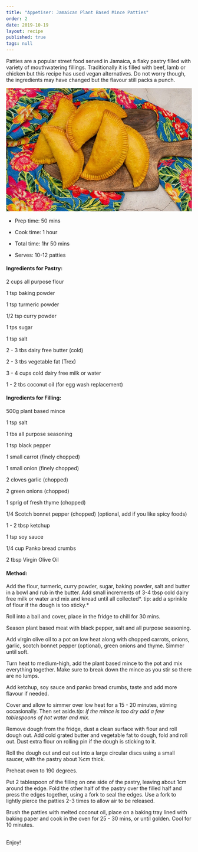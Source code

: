 ```yaml
---
title: "Appetiser: Jamaican Plant Based Mince Patties"
order: 2
date: 2019-10-19
layout: recipe
published: true
tags: null
---
```

Patties are a popular street food served in Jamaica, a flaky pastry filled with variety of mouthwatering fillings. Traditionally it is filled with beef, lamb or chicken but this recipe has used vegan alternatives. Do not worry though, the ingredients may have changed but the flavour still packs a punch. 

![Image of Jamaican patties on a wooden board surrounded by a flower patterned cloth.](../uploads/patties.jpeg "Jamaican Plant Based Mince Patties")

* Prep time: 50 mins
* Cook time: 1 hour
* Total time: 1hr 50 mins


* Serves: 10-12 patties



#### Ingredients for Pastry:

2 cups all purpose flour 

1 tsp baking powder 

1 tsp turmeric powder 

1/2 tsp curry powder 

1 tps sugar 

1 tsp salt 

2 - 3 tbs dairy free butter (cold)

2 - 3 tbs vegetable fat (Trex)

3 - 4 cups cold dairy free milk or water 

1 - 2 tbs coconut oil (for egg wash replacement) 



#### Ingredients for Filling:

500g plant based mince 

1 tsp salt 

1 tbs all purpose seasoning

1 tsp black pepper 

1 small carrot (finely chopped)

1 small onion (finely chopped)

2 cloves garlic (chopped)

2 green onions (chopped) 

1 sprig of fresh thyme (chopped)

1/4 Scotch bonnet pepper (chopped) (optional, add if you like spicy foods)

1 - 2 tbsp ketchup 

1 tsp soy sauce 

1/4 cup Panko bread crumbs

2 tbsp Virgin Olive Oil 



#### Method:

Add the flour, turmeric, curry powder, sugar, baking powder, salt and butter in a bowl and rub in the butter. Add small increments of 3-4 tbsp cold dairy free milk or water and mix and knead until all collected*. tip: add a sprinkle of flour if the dough is too sticky.*

Roll into a ball and cover, place in the fridge to chill for 30 mins.

Season plant based meat with black pepper, salt and all purpose seasoning.

Add virgin olive oil to a pot on low heat along with chopped carrots, onions, garlic, scotch bonnet pepper (optional), green onions and thyme. Simmer until soft.

Turn heat to medium-high, add the plant based mince to the pot and mix everything together. Make sure to break down the mince as you stir so there are no lumps. 

Add ketchup, soy sauce and panko bread crumbs, taste and add more flavour if needed.

Cover and allow to simmer over low heat for a 15 - 20 minutes, stirring occasionally. Then set aside.*tip: if the mince is too dry add a few tablespoons of hot water and mix.*

Remove dough from the fridge, dust a clean surface with flour and roll dough out. Add cold grated butter and vegetable fat to dough, fold and roll out. Dust extra flour on rolling pin if the dough is sticking to it.

Roll the dough out and cut out into a large circular discs using a small saucer, with the pastry about ½cm thick.

Preheat oven to 190 degrees.

Put 2 tablespoon of the filling on one side of the pastry, leaving about 1cm around the edge. Fold the other half of the pastry over the filled half and press the edges together, using a fork to seal the edges. Use a fork to lightly pierce the patties 2-3 times to allow air to be released.

Brush the patties with melted coconut oil, place on a baking tray lined with baking paper and cook in the oven for 25 - 30 mins, or until golden. Cool for 10 minutes.

\
Enjoy!